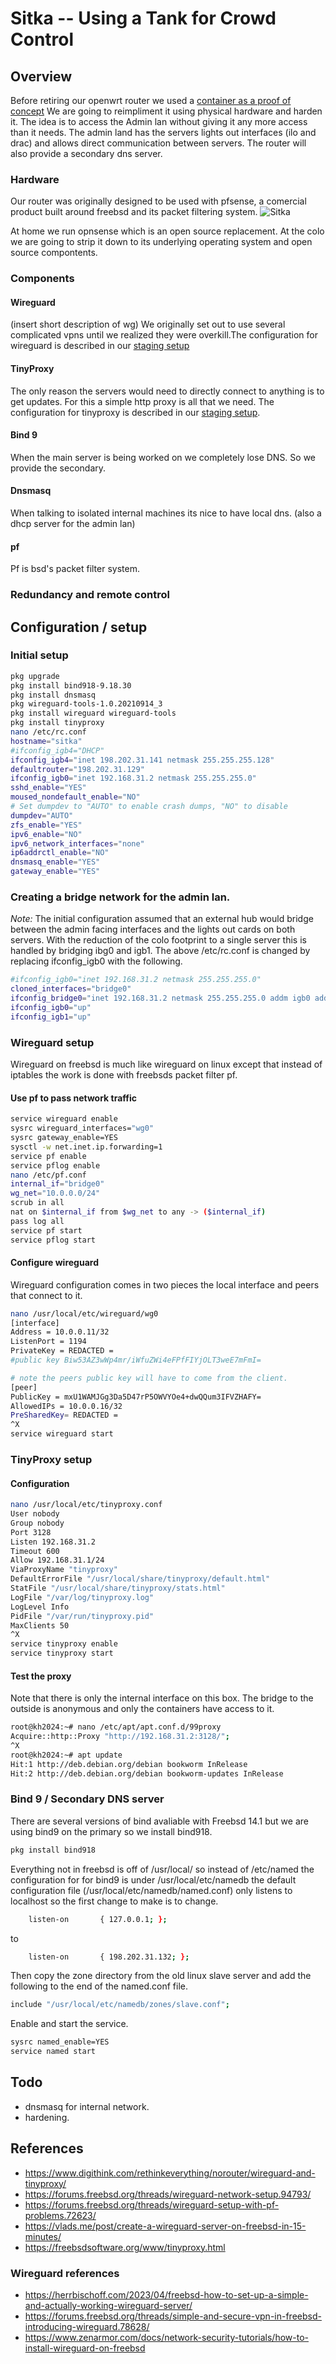 # Sitka -- Using a Tank for Crowd Control

## Overview

Before retiring our openwrt router we used a [container as a proof of concept](https://www.digithink.com/rethinkeverything/norouter/wireguard-and-tinyproxy/) We are going to reimpliment it using physical hardware and harden it. The idea is to access the Admin lan without giving it any more access than it needs. The admin land has the servers lights out interfaces (ilo and drac) and allows direct communication between servers. The router will also provide a secondary dns server. 

### Hardware

Our router was originally designed to be used with pfsense, a comercial product built around freebsd and its packet filtering system.
![Sitka](../images/sitka.jpeg)

At home we run opnsense which is an open source replacement. At the colo we are going to strip it down to its underlying operating system and open source compontents.


### Components

#### Wireguard

(insert short description of wg) We originally set out to use several complicated vpns until we realized they were overkill.The configuration for wireguard is described in our [staging setup](https://www.digithink.com/rethinkeverything/norouter/wireguard-and-tinyproxy/)

#### TinyProxy

The only reason the servers would need to directly connect to anything is to get updates. For this a simple http proxy is all that we need. The configuration for tinyproxy is described in our [staging setup](https://www.digithink.com/rethinkeverything/norouter/wireguard-and-tinyproxy/).


#### Bind 9

When the main server is being worked on we completely lose DNS. So we provide the secondary. 

#### Dnsmasq

When talking to isolated internal machines its nice to have local dns. (also a dhcp server for the admin lan)

#### pf

Pf is bsd's packet filter system.

### Redundancy and remote control

## Configuration / setup

### Initial setup

```sh
pkg upgrade
pkg install bind918-9.18.30
pkg install dnsmasq
pkg wireguard-tools-1.0.20210914_3
pkg install wireguard wireguard-tools
pkg install tinyproxy
nano /etc/rc.conf
hostname="sitka"
#ifconfig_igb4="DHCP"
ifconfig_igb4="inet 198.202.31.141 netmask 255.255.255.128"
defaultrouter="198.202.31.129"
ifconfig_igb0="inet 192.168.31.2 netmask 255.255.255.0"
sshd_enable="YES"
moused_nondefault_enable="NO"
# Set dumpdev to "AUTO" to enable crash dumps, "NO" to disable
dumpdev="AUTO"
zfs_enable="YES"
ipv6_enable="NO"
ipv6_network_interfaces="none"
ip6addrctl_enable="NO"
dnsmasq_enable="YES"
gateway_enable="YES"
```

### Creating a bridge network for the admin lan.

*Note:* The initial configuration assumed that an external hub would bridge between the admin facing interfaces and the lights out cards on both servers. With the reduction of the colo footprint to a single server this is handled by bridging ibg0 and igb1.
The above /etc/rc.conf is changed by replacing ifconfig_igb0 with the following.

```sh
#ifconfig_igb0="inet 192.168.31.2 netmask 255.255.255.0"
cloned_interfaces="bridge0"
ifconfig_bridge0="inet 192.168.31.2 netmask 255.255.255.0 addm igb0 addm igb1 up"
ifconfig_igb0="up"
ifconfig_igb1="up"
```

### Wireguard setup

Wireguard on freebsd is much like wireguard on linux except that instead of iptables the work is done with freebsds packet filter pf.

#### Use pf to pass network traffic

```sh
service wireguard enable
sysrc wireguard_interfaces="wg0"
sysrc gateway_enable=YES
sysctl -w net.inet.ip.forwarding=1
service pf enable
service pflog enable
nano /etc/pf.conf
internal_if="bridge0"
wg_net="10.0.0.0/24"
scrub in all
nat on $internal_if from $wg_net to any -> ($internal_if)
pass log all
service pf start
service pflog start
```

#### Configure wireguard

Wireguard configuration comes in two pieces the local interface and peers that connect to it. 

```sh
nano /usr/local/etc/wireguard/wg0
[interface]
Address = 10.0.0.11/32
ListenPort = 1194
PrivateKey = REDACTED =
#public key Biw53AZ3wWp4mr/iWfuZWi4eFPfFIYjOLT3weE7mFmI=

# note the peers public key will have to come from the client.
[peer]
PublicKey = mxU1WAMJGg3Da5D47rP5OWVYOe4+dwQQum3IFVZHAFY=
AllowedIPs = 10.0.0.16/32
PreSharedKey= REDACTED =
^X
service wireguard start
```

### TinyProxy setup

#### Configuration

```sh
nano /usr/local/etc/tinyproxy.conf
User nobody
Group nobody
Port 3128
Listen 192.168.31.2
Timeout 600
Allow 192.168.31.1/24
ViaProxyName "tinyproxy"
DefaultErrorFile "/usr/local/share/tinyproxy/default.html"
StatFile "/usr/local/share/tinyproxy/stats.html"
LogFile "/var/log/tinyproxy.log"
LogLevel Info
PidFile "/var/run/tinyproxy.pid"
MaxClients 50
^X
service tinyproxy enable
service tinyproxy start
```

#### Test the proxy

Note that there is only the internal interface on this box. The bridge to the outside is anonymous and only the containers have access to it.
```sh
root@kh2024:~# nano /etc/apt/apt.conf.d/99proxy
Acquire::http::Proxy "http://192.168.31.2:3128/";
^X 
root@kh2024:~# apt update
Hit:1 http://deb.debian.org/debian bookworm InRelease
Hit:2 http://deb.debian.org/debian bookworm-updates InRelease
```

### Bind 9 / Secondary DNS server

There are several versions of bind avaliable with Freebsd 14.1 but we are using bind9 on the primary so we install bind918.

```sh
pkg install bind918
```

Everything not in freebsd is off of /usr/local/ so instead of /etc/named the configuration for for bind9 is under /usr/local/etc/namedb the default configuration file (/usr/local/etc/namedb/named.conf) only listens to localhost so the first change to make is to change.

```sh
    listen-on       { 127.0.0.1; };
```
to 
```sh
    listen-on       { 198.202.31.132; };
```

Then copy the zone directory from the old linux slave server and add the following to the end of the named.conf file. 

```sh
include "/usr/local/etc/namedb/zones/slave.conf";
```

Enable and start the service.

```sh
sysrc named_enable=YES
service named start
```

## Todo 

- dnsmasq for internal network.
- hardening.

## References

- https://www.digithink.com/rethinkeverything/norouter/wireguard-and-tinyproxy/
- https://forums.freebsd.org/threads/wireguard-network-setup.94793/
- https://forums.freebsd.org/threads/wireguard-setup-with-pf-problems.72623/
- https://vlads.me/post/create-a-wireguard-server-on-freebsd-in-15-minutes/
- https://freebsdsoftware.org/www/tinyproxy.html

### Wireguard references

- https://herrbischoff.com/2023/04/freebsd-how-to-set-up-a-simple-and-actually-working-wireguard-server/
- https://forums.freebsd.org/threads/simple-and-secure-vpn-in-freebsd-introducing-wireguard.78628/
- https://www.zenarmor.com/docs/network-security-tutorials/how-to-install-wireguard-on-freebsd